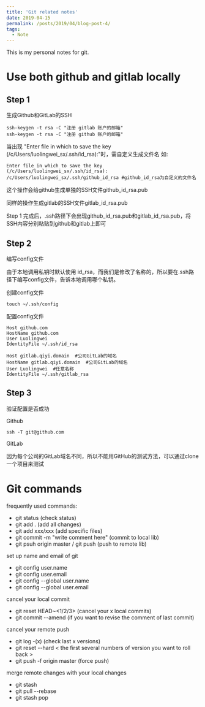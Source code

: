 ```yaml
---
title: 'Git related notes'
date: 2019-04-15
permalink: /posts/2019/04/blog-post-4/
tags:
  - Note
---
```


This is my personal notes for git.

Use both github and gitlab locally
======

Step 1
------
生成Github和GitLab的SSH

```shell
ssh-keygen -t rsa -C "注册 gitlab 账户的邮箱"
ssh-keygen -t rsa -C "注册 github 账户的邮箱"
```
当出现 "Enter file in which to save the key (/c/Users/luolingwei_sx/.ssh/id_rsa):"时，需自定义生成文件名
如: 
```shell
Enter file in which to save the key (/c/Users/luolingwei_sx/.ssh/id_rsa): /c/Users/luolingwei_sx/.ssh/github_id_rsa #github_id_rsa为自定义的文件名
```
这个操作会给github生成单独的SSH文件github_id_rsa.pub  

同样的操作生成gitlab的SSH文件gitlab_id_rsa.pub  

Step 1 完成后，.ssh路径下会出现github_id_rsa.pub和gitlab_id_rsa.pub，将SSH内容分别粘贴到github和gitlab上即可


Step 2
------
编写config文件

由于本地调用私钥时默认使用 id_rsa，而我们是修改了名称的，所以要在.ssh路径下编写config文件，告诉本地调用哪个私钥。

创建config文件
```shell
touch ~/.ssh/config
```

配置config文件
```shell
Host github.com
HostName github.com
User Luolingwei
IdentityFile ~/.ssh/id_rsa

Host gitlab.qiyi.domain  #公司GitLab的域名
HostName gitlab.qiyi.domain  #公司GitLab的域名
User Luolingwei  #任意名称
IdentityFile ~/.ssh/gitlab_rsa
```


Step 3
------
验证配置是否成功

Github

```shell
ssh -T git@github.com
```

GitLab

因为每个公司的GitLab域名不同，所以不能用GitHub的测试方法，可以通过clone一个项目来测试

Git commands
======
frequently used commands:  

* git status (check status)
* git add  . (add all changes)
* git add xxx/xxx (add specific files) 
* git commit -m "write comment here" (commit to local lib)
* git psuh origin master / git push (push to remote lib)

set up name and email of git   
* git config user.name <your name>  
* git config user.email <your email>  
* git config --global user.name <your name>  
* git config --global user.email <your email>  

cancel your local commit
* git reset HEAD~<1/2/3> (cancel your x local commits)
* git commit --amend (if you want to revise the comment of last commit)

cancel your remote push  
* git log -(x) (check last x versions)  
* git reset --hard < the first several numbers of version you want to roll back >
* git push -f origin master (force push)  

merge remote changes with your local changes  
* git stash  
* git pull --rebase  
* git stash pop  